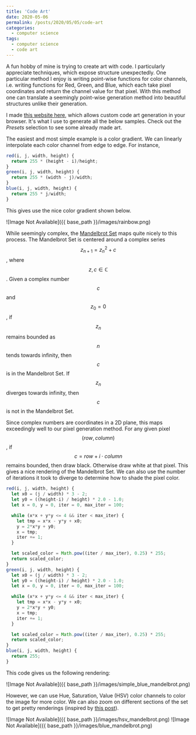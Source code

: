 ```yaml
---
title: 'Code Art'
date: 2020-05-06
permalink: /posts/2020/05/05/code-art
categories:
  - computer science
tags:
  - computer science
  - code art
---
```


A fun hobby of mine is trying to create art with code. I particularly appreciate techniques, which expose structure unexpectedly. One particular method I enjoy is writing point-wise functions for color channels, i.e. writing functions for Red, Green, and Blue, which each take pixel coordinates and return the channel value for that pixel. With this method one can translate a seemingly point-wise generation method into beautiful structures unlike their generation.

I made [this website here](https://web.eecs.utk.edu/~dnicho22/CodeArt), which allows custom code art generation in your browser. It's what I use to generate all the below samples. Check out the _Presets_ selection to see some already made art.

The easiest and most simple example is a color gradient. We can linearly interpolate each color channel from edge to edge. For instance,

```javascript
red(i, j, width, height) {
  return 255 * (height - i)/height;
}
green(i, j, width, height) {
  return 255 * (width - j)/width;
}
blue(i, j, width, height) {
  return 255 * j/width;
}
```

This gives use the nice color gradient shown below.

![Image Not Available]({{ base_path }}/images/rainbow.png)



While seemingly complex, the [Mandelbrot Set](https://en.wikipedia.org/wiki/Mandelbrot_set) maps quite nicely to this process. The Mandelbrot Set is centered around a complex series $$ z_{n+1} = z_n^2 + c $$, where $$ z,c \in \mathbb{C} $$. Given a complex number $$ c $$ and $$ z_0 = 0 $$, if $$ z_n $$ remains bounded as $$ n $$ tends towards infinity, then $$ c $$ is in the Mandelbrot Set. If $$ z_n $$ diverges towards infinity, then $$ c $$ is not in the Mandelbrot Set.

Since complex numbers are coordinates in a 2D plane, this maps exceedingly well to our pixel generation method. For any given pixel $$ (row, column) $$, if $$ c = row + i\cdot column $$ remains bounded, then draw black. Otherwise draw white at that pixel. This gives a nice rendering of the Mandelbrot Set. We can also use the number of iterations it took to diverge to determine how to shade the pixel color.

```javascript
red(i, j, width, height) {
  let x0 = (j / width) * 3 - 2;
  let y0 = ((height-i) / height) * 2.0 - 1.0;
  let x = 0, y = 0, iter = 0, max_iter = 100;

  while (x*x + y*y <= 4 && iter < max_iter) {
    let tmp = x*x - y*y + x0;
    y = 2*x*y + y0;
    x = tmp;
    iter += 1;
  }

  let scaled_color = Math.pow((iter / max_iter), 0.25) * 255;
  return scaled_color;
}
green(i, j, width, height) {
  let x0 = (j / width) * 3 - 2;
  let y0 = ((height-i) / height) * 2.0 - 1.0;
  let x = 0, y = 0, iter = 0, max_iter = 100;

  while (x*x + y*y <= 4 && iter < max_iter) {
    let tmp = x*x - y*y + x0;
    y = 2*x*y + y0;
    x = tmp;
    iter += 1;
  }

  let scaled_color = Math.pow((iter / max_iter), 0.25) * 255;
  return scaled_color;
}
blue(i, j, width, height) {
  return 255;
}
```

This code gives us the following rendering:

![Image Not Available]({{ base_path }}/images/simple_blue_mandelbrot.png)

However, we can use Hue, Saturation, Value (HSV) color channels to color the image for more color. We can also zoom on different sections of the set to get pretty renderings (inspired by [this post](https://codegolf.stackexchange.com/a/35739/56964)).

![Image Not Available]({{ base_path }}/images/hsv_mandelbrot.png)
![Image Not Available]({{ base_path }}/images/blue_mandelbrot.png)